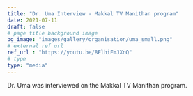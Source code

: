 ```yaml
---
title: "Dr. Uma Interview - Makkal TV Manithan program"
date: 2021-07-11
draft: false
# page title background image
bg_image: "images/gallery/organisation/uma_small.png"
# external ref url
ref_url : "https://youtu.be/8ElhiFmJXnQ"
# type
type: "media"
---
```


Dr. Uma was interviewed on the Makkal TV Manithan program.

